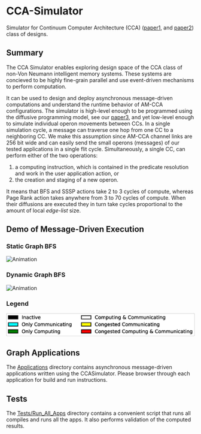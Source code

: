 # CCA-Simulator
Simulator for Continuum Computer Architecture (CCA) ([paper1](https://superfri.org/index.php/superfri/article/view/188), and [paper2](https://arxiv.org/abs/2402.02576)) class of designs.

## Summary
The CCA Simulator enables exploring design space of the CCA class of non-Von Neumann intelligent memory systems. These systems are concieved to be highly fine-grain parallel and use event-driven mechanisms to perform computation.

It can be used to design and deploy asynchronous message-driven computations and understand the runtime behavior of AM-CCA configurations. The simulator is high-level enough to be programmed using the diffusive programming model, see our [paper3](https://arxiv.org/abs/2402.06086), and yet low-level enough to simulate individual operon movements between CCs. In a single simulation cycle, a message can traverse one hop from one CC to a neighboring CC. We make this assumption since AM-CCA channel links are $256$ bit wide and can easily send the small operons (messages) of our tested applications in a single flit cycle. Simultaneously, a single CC, can perform either of the two operations: 
1. a computing instruction, which is contained in the predicate resolution and work in the user application action, or 
2. the creation and staging of a new operon.

It means that BFS and SSSP actions take $2$ to $3$ cycles of compute, whereas Page Rank action takes anywhere from $3$ to $70$ cycles of compute. When their diffusions are executed they in turn take cycles proportional to the amount of local *edge-list* size.

## Demo of Message-Driven Execution
### Static Graph BFS
<img src="Analytics/Animations/BFS_32x32_v_1024_e_10240_th_ON_SH_ON.gif" alt="Animation" width="600"/>

### Dynamic Graph BFS
<img src="Analytics/Animations/Streaming_Dynamic_BFS_32x32_v_1000_egdeSample_SH_ON.gif" alt="Animation" width="600"/>

### Legend
<img src="Analytics/Animations/Legend_Animation.png" alt="Legend" width="600"/>

## Graph Applications
The [Applications](/Applications/) directory contains asynchronous message-driven applications written using the CCASimulator. Please browser through each application for build and run instructions.

## Tests
The [Tests/Run_All_Apps](/Tests/Run_All_Apps) directory contains a convenient script that runs all compiles and runs all the apps. It also performs validation of the computed results.
